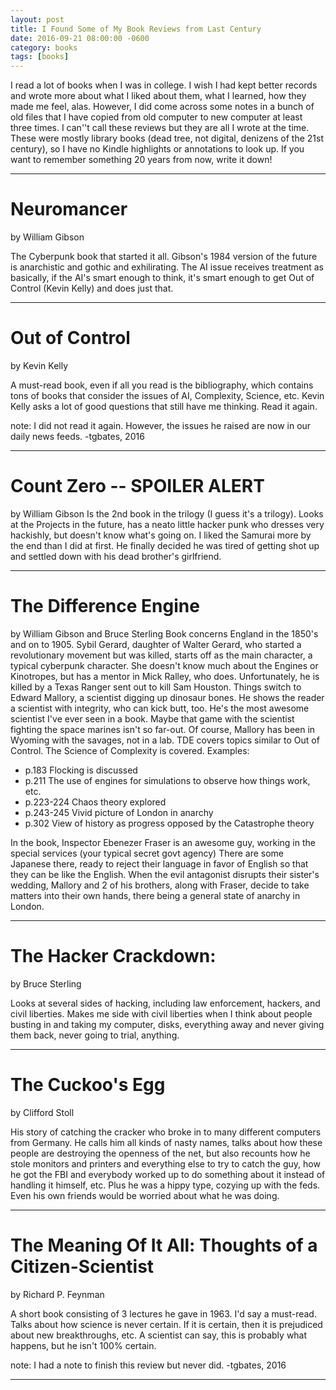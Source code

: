 ```yaml
---
layout: post
title: I Found Some of My Book Reviews from Last Century
date: 2016-09-21 08:00:00 -0600
category: books
tags: [books]
---
```


I read a lot of books when I was in college.  I wish I had kept better records and wrote more about what I liked about them, what I learned, how they made me feel, alas.
However, I did come across some notes in a bunch of old files that I have copied from old computer to new computer at least three times.
I can''t call these reviews but they are all I wrote at the time.  These were mostly library books (dead tree, not digital, denizens of the 21st century), so I have no Kindle highlights or annotations to look up.
If you want to remember something 20 years from now, write it down!


--------------

# Neuromancer
by William Gibson

The Cyberpunk book that started it all.  Gibson's 1984 version of the future
is anarchistic and gothic and exhilirating.  The AI issue receives treatment
as basically, if the AI's smart enough to think, it's smart enough to get
Out of Control (Kevin Kelly) and does just that.

--------------



# Out of Control
by Kevin Kelly

A must-read book, even if all you read is the bibliography, which contains
tons of books that consider the issues of AI, Complexity, Science, etc.
Kevin Kelly asks a lot of good questions that still have me thinking.
Read it again.

note: I did not read it again.  However, the issues he raised are now in our daily news feeds. -tgbates, 2016

--------------



# Count Zero -- SPOILER ALERT
by William Gibson 
Is the 2nd book in the trilogy (I guess it's
a trilogy).  Looks at the Projects in the future, has a neato little hacker
punk who dresses very hackishly, but doesn't know what's going on.  I liked
the Samurai more by the end than I did at first.  He finally decided he was
tired of getting shot up and settled down with his dead brother's girlfriend.

--------------



# The Difference Engine 
by William Gibson and Bruce Sterling
  Book concerns England in the 1850's and on to 1905.  Sybil Gerard, daughter
of Walter Gerard, who started a revolutionary movement but was killed, starts
off as the main character, a typical cyberpunk character.  She doesn't know
much about the Engines or Kinotropes, but has a mentor in Mick Ralley, who
does.  Unfortunately, he is killed by a Texas Ranger sent out to kill Sam
Houston.
  Things switch to Edward Mallory, a scientist digging up dinosaur bones.
He shows the reader a scientist with integrity, who can kick butt, too.
He's the most awesome scientist I've ever seen in a book.  Maybe that game
with the scientist fighting the space marines isn't so far-out.  Of course,
Mallory has been in Wyoming with the savages, not in a lab.
  TDE covers topics similar to Out of Control.  The Science of Complexity is
covered.  Examples:

-  p.183 Flocking is discussed
-  p.211 The use of engines for simulations to observe how things work, etc.
-  p.223-224 Chaos theory explored
-  p.243-245 Vivid picture of London in anarchy
-  p.302 View of history as progress opposed by the Catastrophe theory
 
  In the book, Inspector Ebenezer Fraser is an awesome guy, working in the
special services (your typical secret govt agency)
  There are some Japanese there, ready to reject their language in favor of
English so that they can be like the English.
  When the evil antagonist disrupts their sister's wedding, Mallory and 2 of
his brothers, along with Fraser, decide to take matters into their own hands,
there being a general state of anarchy in London.

--------------




# The Hacker Crackdown:
by Bruce Sterling

Looks at several sides of hacking, including law enforcement, hackers, and
civil liberties.  Makes me side with civil liberties when I think about
people busting in and taking my computer, disks, everything away and never
giving them back, never going to trial, anything.

--------------



# The Cuckoo's Egg 
by Clifford Stoll

His story of catching the cracker who broke in to many different computers
from Germany.  He calls him all kinds of nasty names, talks about how these
people are destroying the openness of the net, but also recounts how he
stole monitors and printers and everything else to try to catch the guy,
how he got the FBI and everybody worked up to do something about it instead
of handling it himself, etc.  Plus he was a hippy type, cozying up with the
feds.  Even his own friends would be worried about what he was doing.

--------------



# The Meaning Of It All:  Thoughts of a Citizen-Scientist 
by Richard P. Feynman 

A short book consisting of 3 lectures he gave in 1963.  I'd say a must-read.
  Talks about how science is never certain.  If it is certain, then it is
prejudiced about new breakthroughs, etc.  A scientist can say, this is
probably what happens, but he isn't 100% certain.

note: I had a note to finish this review but never did. -tgbates, 2016

--------------
